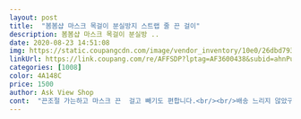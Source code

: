 ```yaml
---
layout: post 
title:  "봄봄샵 마스크 목걸이 분실방지 스트랩 줄 끈 걸이" 
description: 봄봄샵 마스크 목걸이 분실방 ..
date: 2020-08-23 14:51:08 
img: https://static.coupangcdn.com/image/vendor_inventory/10e0/26dbd79346f76bd530eec71f8b7133e47e3d7beb8f71410a687bd7d7e6ce.png 
linkUrl: https://link.coupang.com/re/AFFSDP?lptag=AF3600438&subid=ahnPublicAsk&pageKey=1868936519&itemId=3203476367&vendorItemId=71190851956&traceid=V0-113-e64935635b08706c 
categories: [1008] 
color: 4A148C 
price: 1500 
author: Ask View Shop 
cont:  "끈조절 가는하고 마스크 끈  걸고 빼기도 편합니다.<br/><br/>배송 느리지 않았구요.<br/> 돌아다니면서 오프라인에서 본거랑 별 차이 없어보이는데 가격 너무 저렴해서 배송비 아깝지 않았어요.<br/> 블랙 네이비 그레이 베이지 주문 했는데 딱 기본 색이라 그런지 튀지도 묻히지도 않게 예쁘네요.<br/> 뒤에 길이 조절 하는거 있어서 7개월 딸에게도 그냥 같은 사이즈 걸어주려고 합니다.<br/> 같아보이는 상품인데 다른 곳에 비해 많이 저렴하니 정말 좋았습니다.<br/> 저렴하게 파시는 만큼 많이 많이 파셨으면 좋겠어요^^ 혹시라도 불편한 점이 생기면 수정 하겠습니다!! 아직은 넘 좋네요^^<br/>블랙.<br/>베이지.<br/>그레이 샀는데 다 이쁘네요.<br/><br/>의외로 베이지색 이쁩니다.<br/><br/>제가 생각했던것보다 길이가 짧더라구요.<br/>.<br/> 길이조절이 가능해서 좋았지만 목에 걸치고있을때 계속 목뒤에서 걸려서 좀 불편했던거같아요.<br/><br/>" 
---
```

